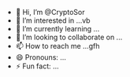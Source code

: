 - 👋 Hi, I’m @CryptoSor
- 👀 I’m interested in ...vb
- 🌱 I’m currently learning ...
- 💞️ I’m looking to collaborate on ...
- 📫 How to reach me ...gfh
- 😄 Pronouns: ...
- ⚡ Fun fact: ...

<!---
CryptoSor/CryptoSor is a ✨ special ✨ repository because its `README.md` (this file) appears on your GitHub profile.
You can click the Preview link to take a look at your changes.
--->
